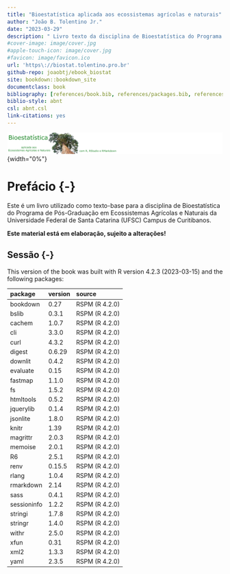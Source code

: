 ```yaml
--- 
title: "Bioestatística aplicada aos ecossistemas agrícolas e naturais"
author: "João B. Tolentino Jr."
date: "2023-03-29"
description: " Livro texto da disciplina de Bioestatística do Programa de Pós-graduação em Ecossistemas Agrícolas e Naturais."
#cover-image: image/cover.jpg
#apple-touch-icon: image/cover.jpg
#favicon: image/favicon.ico
url: 'https\://biostat.tolentino.pro.br'
github-repo: joaobtj/ebook_biostat
site: bookdown::bookdown_site
documentclass: book
bibliography: [references/book.bib, references/packages.bib, references/article.bib]
biblio-style: abnt
csl: abnt.csl
link-citations: yes
---
```


![](image/biostat.png){width="0%"}


# Prefácio {-}

Este é um livro utilizado como texto-base para a disciplina de Bioestatística do Programa de Pós-Graduação em Ecossistemas Agrícolas e Naturais da Universidade Federal de Santa Catarina (UFSC) Campus de Curitibanos. 

**Este material está em elaboração, sujeito a alterações!**

## Sessão {-}


This version of the book was built with R version 4.2.3 (2023-03-15) and the following packages:


|package     |version |source         |
|:-----------|:-------|:--------------|
|bookdown    |0.27    |RSPM (R 4.2.0) |
|bslib       |0.3.1   |RSPM (R 4.2.0) |
|cachem      |1.0.7   |RSPM (R 4.2.0) |
|cli         |3.3.0   |RSPM (R 4.2.0) |
|curl        |4.3.2   |RSPM (R 4.2.0) |
|digest      |0.6.29  |RSPM (R 4.2.0) |
|downlit     |0.4.2   |RSPM (R 4.2.0) |
|evaluate    |0.15    |RSPM (R 4.2.0) |
|fastmap     |1.1.0   |RSPM (R 4.2.0) |
|fs          |1.5.2   |RSPM (R 4.2.0) |
|htmltools   |0.5.2   |RSPM (R 4.2.0) |
|jquerylib   |0.1.4   |RSPM (R 4.2.0) |
|jsonlite    |1.8.0   |RSPM (R 4.2.0) |
|knitr       |1.39    |RSPM (R 4.2.0) |
|magrittr    |2.0.3   |RSPM (R 4.2.0) |
|memoise     |2.0.1   |RSPM (R 4.2.0) |
|R6          |2.5.1   |RSPM (R 4.2.0) |
|renv        |0.15.5  |RSPM (R 4.2.0) |
|rlang       |1.0.4   |RSPM (R 4.2.0) |
|rmarkdown   |2.14    |RSPM (R 4.2.0) |
|sass        |0.4.1   |RSPM (R 4.2.0) |
|sessioninfo |1.2.2   |RSPM (R 4.2.0) |
|stringi     |1.7.8   |RSPM (R 4.2.0) |
|stringr     |1.4.0   |RSPM (R 4.2.0) |
|withr       |2.5.0   |RSPM (R 4.2.0) |
|xfun        |0.31    |RSPM (R 4.2.0) |
|xml2        |1.3.3   |RSPM (R 4.2.0) |
|yaml        |2.3.5   |RSPM (R 4.2.0) |

 



